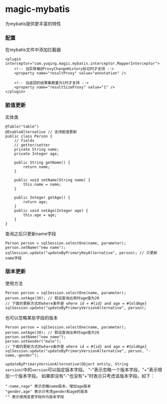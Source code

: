 # magic-mybatis
为mybatis提供更丰富的特性

### 配置
在mybatis文件中添加拦截器
```
<plugin interceptor="com.yuqing.magic.mybatis.interceptor.MapperInterceptor">
    <!-- 当实体被@ProxyChangeHistory标记时才支持 -->
    <property name="resultProxy" value="annotation" />

    <!-- 当返回的结果集数量为1时才支持 -->
    <property name="resultSizeProxy" value="1" />
</plugin>
```
### 脏值更新
实体类
```
@Table("table")
@EnableAlternative // 支持脏值更新
public class Person {
    // fields
    // getter/setter
    private String name;
    private Integer age;

    public String getName() {
        return name;
    }

    public void setName(String name) {
        this.name = name;
    }

    public Integer getAge() {
        return age;
    }
    public void setAge(Integer age) {
        this.age = age;
    }
}
```
查询之后只更新name字段
```
Person person = sqlSession.selectOne(name, parameter);
person.setName("new name");
sqlSession.update("updateByPrimaryKeyAlternative", person); // 只更新name字段
```

### 版本更新
使用方法
```
Person person = sqlSession.selectOne(name, parameter);
person.setAge(30); // 假设查询出来时age值为20
// 下面的更新方式的where条件是 where id = #{id} and age = #{oldAge}
sqlSession.update("updateByPrimaryVersionAlternative", person);
```
也可以忽略某些字段的版本
```
Person person = sqlSession.selectOne(name, parameter);
person.setAge(30); // 假设查询出来时age值为20
person.setName("new name");
person.setGender("male");
// 下面的更新方式的where条件是 where id = #{id} and age = #{oldAge}
sqlSession.update("updateByPrimaryVersionAlternative", person, "-name,-gender");
```
<code>updateByPrimaryVersionAlternative(Object entity, String version)</code>中的<code>version</code>可以指定版本字段。
“-”表示忽略一个版本字段，“+”表示增加一个版本字段。
如果即没有“-”也没有“+”时表示只考虑该版本字段。如下：
```
"-name,+age" 表示忽略name版本，增加age版本
"gender,age" 表示只考虑gender和age的版本
"" 表示使用变更字段作为版本字段
```